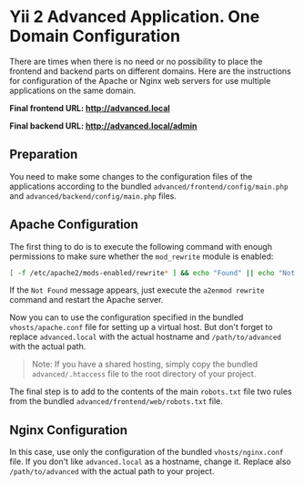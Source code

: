 Yii 2 Advanced Application. One Domain Configuration
===

There are times when there is no need or no possibility to place the frontend and backend parts on different domains. Here are the instructions for configuration of the Apache or Nginx web servers for use multiple applications on the same domain.

**Final frontend URL: http://advanced.local**

**Final backend URL: http://advanced.local/admin**

Preparation
---

You need to make some changes to the configuration files of the applications according to the bundled `advanced/frontend/config/main.php` and `advanced/backend/config/main.php` files.

Apache Configuration
---

The first thing to do is to execute the following command with enough permissions to make sure whether the `mod_rewrite` module is enabled:

```bash
[ -f /etc/apache2/mods-enabled/rewrite* ] && echo "Found" || echo "Not Found"
```

If the `Not Found` message appears, just execute the `a2enmod rewrite` command and restart the Apache server.

Now you can to use the configuration specified in the bundled `vhosts/apache.conf` file for setting up a virtual host. But don't forget to replace `advanced.local` with the actual hostname and `/path/to/advanced` with the actual path.

> Note: If you have a shared hosting, simply copy the bundled `advanced/.htaccess` file to the root directory of your project.

The final step is to add to the contents of the main `robots.txt` file two rules from the bundled `advanced/frontend/web/robots.txt` file.

Nginx Configuration
---

In this case, use only the configuration of the bundled `vhosts/nginx.conf` file. If you don't like `advanced.local` as a hostname, change it. Replace also `/path/to/advanced` with the actual path to your project.
